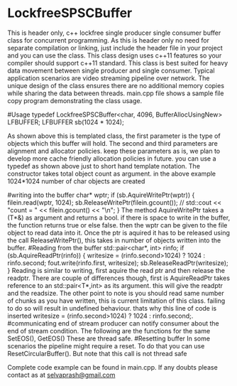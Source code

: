 # LockfreeSPSCBuffer
This is header only, c++ lockfree single producer single consumer buffer class for concurrent programming.
As this is header only no need for separate compilation or linking, just include the header file in your project and you can use the class.
This class design uses c++11 features so your compiler should support c++11 standard. This class is best suited for heavy data movement between 
single producer and single consumer. Typical application scenarios are video streaming pipeline over network. The unique design of the 
class ensures there are no additional memory copies while sharing the data between threads. main.cpp file shows a sample file copy program demonstrating the class usage.

#Usage
typedef LockfreeSPSCBuffer<char, 4096, BufferAllocUsingNew> LFBUFFER;
LFBUFFER sb(1024 * 1024);

As shown above this is templated class, the first parameter is the type of objects which this buffer will hold. The second and third parameters are alignment and allocator policies. keep these parameters as is, we plan to develop more cache friendly allocation policies in future. you can use a typedef as shown above just to short hand template notation.
The constructor takes total object count as argument. in the above example 1024*1024 number of char objects are created

#writing into the buffer
    char* wptr;
		if (sb.AquireWritePtr(wptr)) {
			filein.read(wptr, 1024);
			sb.ReleaseWritePtr(filein.gcount());
		//	std::cout << "count = " << filein.gcount() << "\n";
		}
The method AquireWritePtr takes a (T*&) as argument and returns a bool. if there is space to write in the buffer, the function returns true or else false. then the wptr can be given to the file object to read data into it. Once the ptr is aquired it has to be released using the call ReleaseWritePtr(), this takes in number of objects written into the buffer.
#Reading from the buffer
  	std::pair<char*, int> rinfo;
		if (sb.AquireReadPtr(rinfo)) {
			writesize = (rinfo.second>1024) ? 1024 : rinfo.second;
			fout.write(rinfo.first, writesize);
			sb.ReleaseReadPtr(writesize);
    }
  Reading is similar to writing, first aquire the read ptr and then release the readptr. There are couple of differences though, first is AquireReadPtr takes reference to an std::pair<T*,int> as its argument. this will give the readptr and the readsize. The other point to note is you should read same number of chunks as you have written, this is current limitation of this class. failing to do so will result in undefined behaviour. thats why this line of code is inserted 		writesize = (rinfo.second>1024) ? 1024 : rinfo.second;.
  #communicating end of stream
  producer can notify consumer about the end of stream condition. The following are the functions for the same
   SetEOS(), GetEOS()
   These are thread safe.
   #Resetting buffer
   In some scenarios the pipeline might require a reset. To do that you can use
   ResetCircularBuffer(). But note that this call is not thread safe
  
  Complete code example can be found in main.cpp. If any doubts please contact as at selvaprash@gmail.com 



